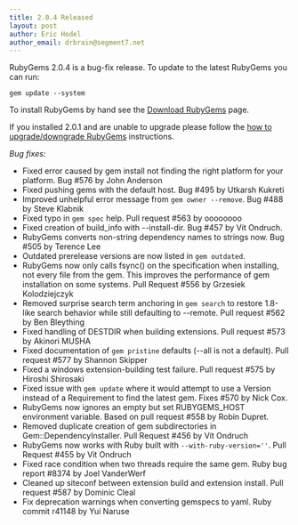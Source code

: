 ```yaml
---
title: 2.0.4 Released
layout: post
author: Eric Hodel
author_email: drbrain@segment7.net
---
```


RubyGems 2.0.4 is a bug-fix release.  To update to the latest RubyGems you can
run:

    gem update --system

To install RubyGems by hand see the [Download RubyGems][download] page.

If you installed 2.0.1 and are unable to upgrade please follow the [how to
upgrade/downgrade RubyGems][upgrading] instructions.

_Bug fixes:_

* Fixed error caused by gem install not finding the right platform for your platform. Bug #576 by John Anderson
* Fixed pushing gems with the default host.  Bug #495 by Utkarsh Kukreti
* Improved unhelpful error message from `gem owner --remove`.  Bug #488 by Steve Klabnik
* Fixed typo in `gem spec` help.  Pull request #563 by oooooooo
* Fixed creation of build_info with --install-dir.  Bug #457 by Vít Ondruch.
* RubyGems converts non-string dependency names to strings now.  Bug #505 by Terence Lee
* Outdated prerelease versions are now listed in `gem outdated`.
* RubyGems now only calls fsync() on the specification when installing, not every file from the gem.  This improves the performance of gem installation on some systems.  Pull Request #556 by Grzesiek Kolodziejczyk
* Removed surprise search term anchoring in `gem search` to restore 1.8-like search behavior while still defaulting to --remote.  Pull request #562 by Ben Bleything
* Fixed handling of DESTDIR when building extensions.  Pull request #573 by Akinori MUSHA
* Fixed documentation of `gem pristine` defaults (--all is not a default).  Pull request #577 by Shannon Skipper
* Fixed a windows extension-building test failure.  Pull request #575 by Hiroshi Shirosaki
* Fixed issue with `gem update` where it would attempt to use a Version instead of a Requirement to find the latest gem.  Fixes #570 by Nick Cox.
* RubyGems now ignores an empty but set RUBYGEMS_HOST environment variable.  Based on pull request #558 by Robin Dupret.
* Removed duplicate creation of gem subdirectories in Gem::DependencyInstaller.  Pull Request #456 by Vít Ondruch
* RubyGems now works with Ruby built with `--with-ruby-version=''`.  Pull Request #455 by Vít Ondruch
* Fixed race condition when two threads require the same gem.  Ruby bug report #8374 by Joel VanderWerf
* Cleaned up siteconf between extension build and extension install.  Pull request #587 by Dominic Cleal
* Fix deprecation warnings when converting gemspecs to yaml.  Ruby commit r41148 by Yui Naruse

[download]: http://rubygems.org/pages/download
[upgrading]: http://docs.seattlerb.org/rubygems/UPGRADING_rdoc.html

